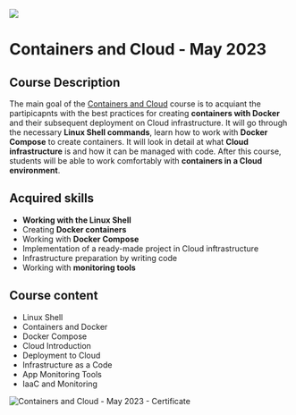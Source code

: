 ![](https://camo.githubusercontent.com/42a8354a436ef9f08168b5b971dbc7646ab3abfdf1056db81c3bdd5734b97e9f/68747470733a2f2f6e616b6f762e636f6d2f77702d636f6e74656e742f75706c6f6164732f323031342f30312f536f6674776172652d556e69766572736974792d4c6f676f2d626c75652d686f72697a6f6e74616c2e706e67)

# Containers and Cloud - May 2023 

## Course Description

The main goal of the [Containers and Cloud](https://softuni.bg/trainings/4117/containers-and-cloud-may-2023) course is to acquiant the partipicapnts with the best practices for creating **containers with Docker** and their subsequent deployment on Cloud infrastructure. It will go through the necessary **Linux Shell commands**, learn how to work with **Docker Compose** to create containers. It will look in detail at what **Cloud infrastructure** is and how it can be managed with code. After this course, students will be able to work comfortably with **containers in a Cloud environment**.

## Acquired skills

- **Working with the Linux Shell**
- Creating **Docker containers**
- Working with **Docker Compose**
- Implementation of a ready-made project in Cloud inftrastructure
- Infrastructure preparation by writing code
- Working with **monitoring tools**

## Course content

- Linux Shell
- Containers and Docker 
- Docker Compose 
- Cloud Introduction 
- Deployment to Cloud 
- Infrastructure as a Code 
- App Monitoring Tools  
- IaaC and Monitoring
  
![Containers and Cloud - May 2023 - Certificate](https://github.com/yavorhr/Containers-and-Cloud/assets/76119513/a596be91-57d8-44e7-b646-91293a30a339)
